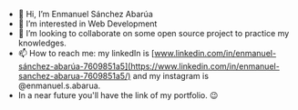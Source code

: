 - 👋 Hi, I’m Enmanuel Sánchez Abarúa
- 👀 I’m interested in Web Development
- 💞️ I’m looking to collaborate on some open source project to practice my knowledges.
- 📫 How to reach me: my linkedIn is [www.linkedin.com/in/enmanuel-sánchez-abarúa-7609851a5](https://www.linkedin.com/in/enmanuel-sanchez-abarua-7609851a5/) and my instagram is @enmanuel.s.abarua. 
- In a near future you'll have the link of my portfolio. 😉

<!---
enmanuelsabarua/enmanuelsabarua is a ✨ special ✨ repository because its `README.md` (this file) appears on your GitHub profile.
You can click the Preview link to take a look at your changes.
--->

